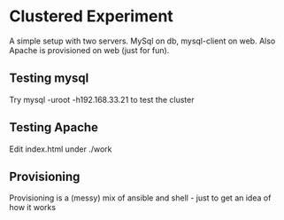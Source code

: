 Clustered Experiment
====================
A simple setup with two servers. 
MySql on db, mysql-client on web.
Also Apache is provisioned on web (just for fun).

Testing mysql
-------------
Try
 mysql -uroot -h192.168.33.21
to test the cluster

Testing Apache
--------------
Edit index.html under ./work

Provisioning
------------
Provisioning is a (messy) mix of ansible and shell - just to get an idea of how it works
